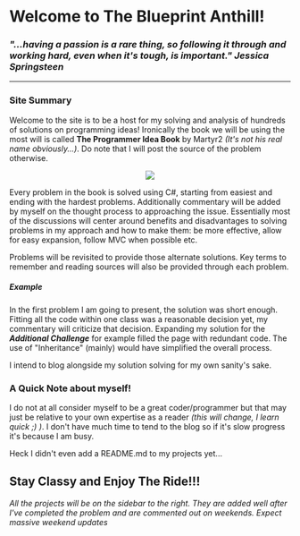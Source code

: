 # Welcome to The Blueprint Anthill!

### *"...having a passion is a rare thing, so following it through and working hard, even when it's tough, is important." Jessica Springsteen*

-----------------------

### Site Summary

Welcome to the site is to be a host for my solving and analysis of hundreds of solutions on programming ideas! Ironically the book we will be using the most will is called **The Programmer Idea Book** by Martyr2 *(It's not his real name obviously...)*. Do note that I will post the source of the problem otherwise. 

<p align="center">
<img src= "http://www.coderslexicon.com/wp-content/uploads/2013/02/ebook-cover.png">
</p>

Every problem in the book is solved using C#, starting from easiest and ending with the hardest problems. Additionally commentary will be added by myself on the thought process to approaching the issue. Essentially most of the discussions will center around benefits and disadvantages to solving problems in my approach and how to make them: be more effective, allow for easy expansion, follow MVC when possible etc. 

Problems will be revisited to provide those alternate solutions.
Key terms to remember and reading sources will also be provided through each problem.

##### Example

In the first problem I am going to present, the solution was short enough. Fitting all the code within one class was a reasonable decision yet, my commentary will criticize that decision. Expanding my solution for the **_Additional Challenge_** for example filled the page with redundant code. The use of "Inheritance" (mainly) would have simplified the overall process.

I intend to blog alongside my solution solving for my own sanity's sake.


### A Quick Note about myself!

I do not at all consider myself to be a great coder/programmer but that may just be relative to your own expertise as a reader *(this will change, I learn quick ;) )*. I don't have much time to tend to the blog so if it's slow progress it's because I am busy.  

Heck I didn't even add a README.md to my projects yet...


## Stay Classy and Enjoy The Ride!!!

*All the projects will be on the sidebar to the right.*
*They are added well after I've completed the problem and are commented out on weekends.*
*Expect massive weekend updates*